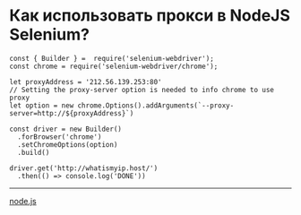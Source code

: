 # Как использовать прокси в NodeJS Selenium?

```
const { Builder } =  require('selenium-webdriver');
const chrome = require('selenium-webdriver/chrome');

let proxyAddress = '212.56.139.253:80'
// Setting the proxy-server option is needed to info chrome to use proxy
let option = new chrome.Options().addArguments(`--proxy-server=http://${proxyAddress}`)

const driver = new Builder()
  .forBrowser('chrome')
  .setChromeOptions(option)
  .build()

driver.get('http://whatismyip.host/')
  .then(() => console.log('DONE'))
```

**********
[node.js](/tags/node.js.md)
